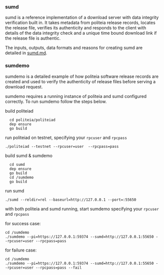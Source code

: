 ### sumd
sumd is a reference implementation of a download server with data integrity verification built in. It takes metadata from politeia release records, locates the release file, verifies its authenticity and responds to the client with details of the data integrity check and a unique time bound download link if the release file is authentic.

The inputs, outputs, data formats and reasons for creating sumd are detailed in [sumd.md](sumd.md).


### sumdemo
sumdemo is a detailed example of how politeia software release records are created and used to verify the authenticity of release files before serving a download request.

sumdemo requires a running instance of politeia and sumd configured correctly. To run sumdemo follow the steps below.

build politeiad
```
  cd politeia/politeiad
  dep ensure
  go build
```

run politeiad on testnet, specifying your `rpcuser` and `rpcpass`
```
./politeiad --testnet --rpcuser=user  --rpcpass=pass
```

build sumd & sumdemo
```
  cd sumd
  dep ensure
  go build
  cd /sumdemo
  go build
```

run sumd
```
./sumd --reldir=rel --baseurl=http://127.0.0.1 --port=:55650
```

with both politeia and sumd running, start sumdemo specifying your `rpcuser` and `rpcpass`

for success case:
```
cd /sumdemo
./sumdemo --pi=https://127.0.0.1:59374 --sumd=http://127.0.0.1:55650 --rpcuser=user --rpcpass=pass
```

for failure case:
```
cd /sumdemo
./sumdemo --pi=https://127.0.0.1:59374 --sumd=http://127.0.0.1:55650 --rpcuser=user --rpcpass=pass --fail
```
